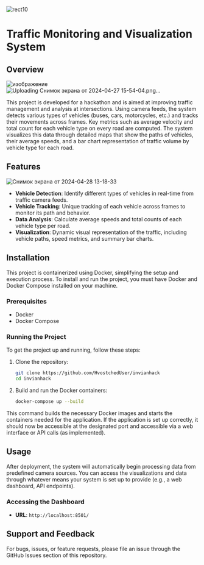 
![rect10](https://github.com/HvostchedUser/invianhack/assets/42430176/3bdb5229-25af-44b6-970f-54c3cefde39a)

# Traffic Monitoring and Visualization System

## Overview
![изображение](https://github.com/HvostchedUser/invianhack/assets/42430176/8da2955c-694b-4c59-8258-ce8d47cafc7f)
![Uploading Снимок экрана от 2024-04-27 15-54-04.png…]()

This project is developed for a hackathon and is aimed at improving traffic management and analysis at intersections. Using camera feeds, the system detects various types of vehicles (buses, cars, motorcycles, etc.) and tracks their movements across frames. Key metrics such as average velocity and total count for each vehicle type on every road are computed. The system visualizes this data through detailed maps that show the paths of vehicles, their average speeds, and a bar chart representation of traffic volume by vehicle type for each road.

## Features
![Снимок экрана от 2024-04-28 13-18-33](https://github.com/HvostchedUser/invianhack/assets/42430176/ffc7cfb9-6ce3-4c16-aea9-6833f3e4b7f8)


- **Vehicle Detection**: Identify different types of vehicles in real-time from traffic camera feeds.
- **Vehicle Tracking**: Unique tracking of each vehicle across frames to monitor its path and behavior.
- **Data Analysis**: Calculate average speeds and total counts of each vehicle type per road.
- **Visualization**: Dynamic visual representation of the traffic, including vehicle paths, speed metrics, and summary bar charts.

## Installation

This project is containerized using Docker, simplifying the setup and execution process. To install and run the project, you must have Docker and Docker Compose installed on your machine.

### Prerequisites

- Docker
- Docker Compose

### Running the Project

To get the project up and running, follow these steps:

1. Clone the repository:
   ```bash
   git clone https://github.com/HvostchedUser/invianhack
   cd invianhack
   ```

2. Build and run the Docker containers:
   ```bash
   docker-compose up --build
   ```

This command builds the necessary Docker images and starts the containers needed for the application. If the application is set up correctly, it should now be accessible at the designated port and accessible via a web interface or API calls (as implemented).

## Usage

After deployment, the system will automatically begin processing data from predefined camera sources. You can access the visualizations and data through whatever means your system is set up to provide (e.g., a web dashboard, API endpoints).

### Accessing the Dashboard

- **URL**: `http://localhost:8501/` 


## Support and Feedback

For bugs, issues, or feature requests, please file an issue through the GitHub Issues section of this repository.

